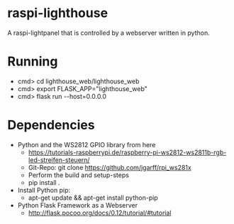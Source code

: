 # raspi-lighthouse
A raspi-lightpanel that is controlled by a webserver written in python.

# Running
  - cmd>  cd lighthouse_web/lighthouse_web
  - cmd>  export FLASK_APP="lighthouse_web"
  - cmd>  flask run --host=0.0.0.0
  

# Dependencies

  - Python and the WS2812 GPIO library from here
    * https://tutorials-raspberrypi.de/raspberry-pi-ws2812-ws2811b-rgb-led-streifen-steuern/
	* Git-Repo: git clone https://github.com/jgarff/rpi_ws281x
	* Perform the build and setup-steps
	* pip install .
  - Install Python pip:
    * apt-get update && apt-get install python-pip
  - Python Flask Framework as a Webserver
    * http://flask.pocoo.org/docs/0.12/tutorial/#tutorial
	
	
  